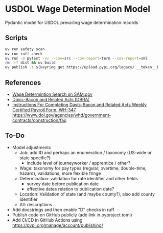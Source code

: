# USDOL Wage Determination Model

Pydantic model for USDOL prevailing wage determination records


## Scripts

```bash
uv run safety scan
uv run ruff check
uv run -m pytest -vv --cov=src --cov-report=term --cov-report=xml
rm -rf dist && uv build
uv publish -t $(keyring get https://upload.pypi.org/legacy/ __token__)
```


## References

* [Wage Determintion Search on SAM.gov](https://sam.gov/search/?index=dbra)
* [Davis-Bacon and Related Acts (DBRA)](https://www.dol.gov/agencies/whd/government-contracts/construction)
* [Instructions For Completing Davis-Bacon and Related Acts Weekly Certified Payroll Form, WH-347](https://www.dol.gov/agencies/whd/forms/wh347)
https://www.dol.gov/agencies/whd/government-contracts/construction/faq


## To-Do

* Model adjustments
  * Job: add ID and perhaps an enumeration / taxonomy (US-wide or state specific?)
    * include level of journeyworker / apprentice / other?
  * Wage: taxonomy for pay types (regular, overtime, double-time, hazard), validations, more flexible fringe
  * Determination: validation for rate identifier and other fields
    * survey date before publication date
    * effective dates relation to publication date?
  * Location: Validation of state (and maybe county?), also add county identifier
  * All: descriptions
* Add docstrings and then enable "D" checks in ruff
* Publish code on GitHub publicly (add link in pyproject.toml)
* Add CI/CD in GitHub Actions using https://pypi.org/manage/account/publishing/
